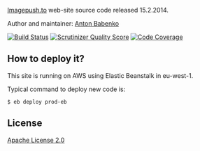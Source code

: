 [Imagepush.to](https://imagepush.to/) web-site source code released 15.2.2014.

Author and maintainer: [Anton Babenko](http://github.com/antonbabenko)

[![Build Status](https://travis-ci.org/antonbabenko/imagepush2.png?branch=master)](https://travis-ci.org/antonbabenko/imagepush2) [![Scrutinizer Quality Score](https://scrutinizer-ci.com/g/antonbabenko/imagepush2/badges/quality-score.png?s=c1491d13878f7807fbed2bc0856bb84d91f1d5af)](https://scrutinizer-ci.com/g/antonbabenko/imagepush2/) [![Code Coverage](https://scrutinizer-ci.com/g/antonbabenko/imagepush2/badges/coverage.png?s=141654b4594727048c5d0a4cf7c6064126afc136)](https://scrutinizer-ci.com/g/antonbabenko/imagepush2/)

## How to deploy it?

This site is running on AWS using Elastic Beanstalk in eu-west-1.

Typical command to deploy new code is:

```$ eb deploy prod-eb```

## License

[Apache License 2.0](http://www.apache.org/licenses/LICENSE-2.0)
